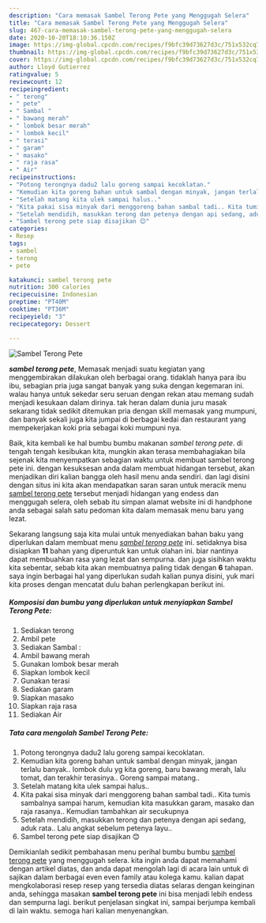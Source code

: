 ```yaml
---
description: "Cara memasak Sambel Terong Pete yang Menggugah Selera"
title: "Cara memasak Sambel Terong Pete yang Menggugah Selera"
slug: 467-cara-memasak-sambel-terong-pete-yang-menggugah-selera
date: 2020-10-20T18:10:36.150Z
image: https://img-global.cpcdn.com/recipes/f9bfc39d73627d3c/751x532cq70/sambel-terong-pete-foto-resep-utama.jpg
thumbnail: https://img-global.cpcdn.com/recipes/f9bfc39d73627d3c/751x532cq70/sambel-terong-pete-foto-resep-utama.jpg
cover: https://img-global.cpcdn.com/recipes/f9bfc39d73627d3c/751x532cq70/sambel-terong-pete-foto-resep-utama.jpg
author: Lloyd Gutierrez
ratingvalue: 5
reviewcount: 12
recipeingredient:
- " terong"
- " pete"
- " Sambal "
- " bawang merah"
- " lombok besar merah"
- " lombok kecil"
- " terasi"
- " garam"
- " masako"
- " raja rasa"
- " Air"
recipeinstructions:
- "Potong terongnya dadu2 lalu goreng sampai kecoklatan."
- "Kemudian kita goreng bahan untuk sambal dengan minyak, jangan terlalu banyak.. lombok dulu yg kita goreng, baru bawang merah, lalu tomat, dan terakhir terasinya.. Goreng sampai matang.."
- "Setelah matang kita ulek sampai halus.."
- "Kita pakai sisa minyak dari menggoreng bahan sambal tadi.. Kita tumis sambalnya sampai harum, kemudian kita masukkan garam, masako dan raja rasanya.. Kemudian tambahkan air secukupnya"
- "Setelah mendidih, masukkan terong dan petenya dengan api sedang, aduk rata.. Lalu angkat sebelum petenya layu.."
- "Sambel terong pete siap disajikan 😊"
categories:
- Resep
tags:
- sambel
- terong
- pete

katakunci: sambel terong pete 
nutrition: 300 calories
recipecuisine: Indonesian
preptime: "PT40M"
cooktime: "PT36M"
recipeyield: "3"
recipecategory: Dessert

---
```



![Sambel Terong Pete](https://img-global.cpcdn.com/recipes/f9bfc39d73627d3c/751x532cq70/sambel-terong-pete-foto-resep-utama.jpg)

<b><i>sambel terong pete</i></b>, Memasak menjadi suatu kegiatan yang menggembirakan dilakukan oleh berbagai orang. tidaklah hanya para ibu ibu, sebagian pria juga sangat banyak yang suka dengan kegemaran ini. walau hanya untuk sekedar seru seruan dengan rekan atau memang sudah menjadi kesukaan dalam dirinya. tak heran dalam dunia juru masak sekarang tidak sedikit ditemukan pria dengan skill memasak yang mumpuni, dan banyak sekali juga kita jumpai di berbagai kedai dan restaurant yang mempekerjakan koki pria sebagai koki mumpuni nya.



Baik, kita kembali ke hal bumbu bumbu makanan <i>sambel terong pete</i>. di tengah tengah kesibukan kita, mungkin akan terasa membahagiakan bila sejenak kita menyempatkan sebagian waktu untuk membuat sambel terong pete ini. dengan kesuksesan anda dalam membuat hidangan tersebut, akan menjadikan diri kalian bangga oleh hasil menu anda sendiri. dan lagi disini dengan situs ini kita akan mendapatkan saran saran untuk meracik menu <u>sambel terong pete</u> tersebut menjadi hidangan yang endess dan menggugah selera, oleh sebab itu simpan alamat website ini di handphone anda sebagai salah satu pedoman kita dalam memasak menu baru yang lezat.


Sekarang langsung saja kita mulai untuk menyediakan bahan baku yang diperlukan dalam membuat menu <u><i>sambel terong pete</i></u> ini. setidaknya bisa disiapkan <b>11</b> bahan yang diperuntuk kan untuk olahan ini. biar nantinya dapat membuahkan rasa yang lezat dan sempurna. dan juga sisihkan waktu kita sebentar, sebab kita akan membuatnya paling tidak dengan <b>6</b> tahapan. saya ingin berbagai hal yang diperlukan sudah kalian punya disini, yuk mari kita proses dengan mencatat dulu bahan perlengkapan berikut ini.

<!--inarticleads1-->

##### Komposisi dan bumbu yang diperlukan untuk menyiapkan Sambel Terong Pete:

1. Sediakan  terong
1. Ambil  pete
1. Sediakan  Sambal :
1. Ambil  bawang merah
1. Gunakan  lombok besar merah
1. Siapkan  lombok kecil
1. Gunakan  terasi
1. Sediakan  garam
1. Siapkan  masako
1. Siapkan  raja rasa
1. Sediakan  Air




<!--inarticleads2-->

##### Tata cara mengolah Sambel Terong Pete:

1. Potong terongnya dadu2 lalu goreng sampai kecoklatan.
1. Kemudian kita goreng bahan untuk sambal dengan minyak, jangan terlalu banyak.. lombok dulu yg kita goreng, baru bawang merah, lalu tomat, dan terakhir terasinya.. Goreng sampai matang..
1. Setelah matang kita ulek sampai halus..
1. Kita pakai sisa minyak dari menggoreng bahan sambal tadi.. Kita tumis sambalnya sampai harum, kemudian kita masukkan garam, masako dan raja rasanya.. Kemudian tambahkan air secukupnya
1. Setelah mendidih, masukkan terong dan petenya dengan api sedang, aduk rata.. Lalu angkat sebelum petenya layu..
1. Sambel terong pete siap disajikan 😊




Demikianlah sedikit pembahasan menu perihal bumbu bumbu <u>sambel terong pete</u> yang menggugah selera. kita ingin anda dapat memahami dengan artikel diatas, dan anda dapat mengolah lagi di acara lain untuk di sajikan dalam berbagai even even family atau kolega kamu. kalian dapat mengkolaborasi resep resep yang tersedia diatas selaras dengan keinginan anda, sehingga masakan <b>sambel terong pete</b> ini bisa menjadi lebih endess dan sempurna lagi. berikut penjelasan singkat ini, sampai berjumpa kembali di lain waktu. semoga hari kalian menyenangkan.
